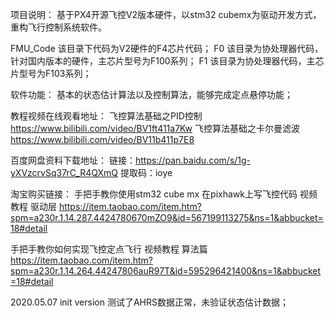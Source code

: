 项目说明：
基于PX4开源飞控V2版本硬件，以stm32 cubemx为驱动开发方式，重构飞行控制系统软件。

FMU_Code 该目录下代码为V2硬件的F4芯片代码；
F0       该目录为协处理器代码，针对国内版本的硬件，主芯片型号为F100系列；
F1       该目录为协处理器代码，主芯片型号为F103系列；

软件功能：
基本的状态估计算法以及控制算法，能够完成定点悬停功能；

教程视频在线观看地址：
飞控算法基础之PID控制 
https://www.bilibili.com/video/BV1ft411a7Kw
飞控算法基础之卡尔曼滤波
https://www.bilibili.com/video/BV11b411p7E8


百度网盘资料下载地址：
链接：https://pan.baidu.com/s/1g-yXVzcrvSq37rC_R4QXmQ 
提取码：ioye

淘宝购买链接：
手把手教你使用stm32 cube mx 在pixhawk上写飞控代码 视频教程  驱动层
https://item.taobao.com/item.htm?spm=a230r.1.14.287.4424780670mZO9&id=567199113275&ns=1&abbucket=18#detail

手把手教你如何实现飞控定点飞行 视频教程 算法篇
https://item.taobao.com/item.htm?spm=a230r.1.14.264.44247806auR97T&id=595296421400&ns=1&abbucket=18#detail

2020.05.07
init version 
测试了AHRS数据正常，未验证状态估计数据；
